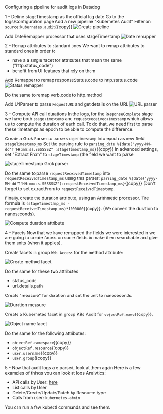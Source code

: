 Configuring a pipeline for audit logs in Datadog

1 - Define stageTimestamp as the official log date
Go to the logs/Configuration page
Add a new pipeline "Kubernetes Audit"
Filter on `source:kubernetes.audit`{{copy}}
![Create pipeline](./assets/audit-logs-pipeline.png)

Add DateRemapper processor that uses stageTimestamp
![Date remapper](./assets/audit-logs-date-remapper.png)

2 - Remap attributes to standard ones
We want to remap attributes to standard ones in order to
- have a a single facet for attributes that mean the same ("http.status_code")
- benefit from UI features that rely on them

Add Remapper to remap responseStatus.code to http.status_code
![Status remapper](./assets/audit-logs-status-remapper.png)

Do the same to  remap verb.code to http.method

Add UrlParser to parse `RequestURI` and get details on the URL
![URL parser](./assets/audit-logs-url-parser.png)

3 - Compute API call durations
In the logs, for the `ResponseComplete` stage we have both `stageTimestamp` and `requestReceivedTimestamp` which allows us to compute the duration of each call. To do that, we need first to parse these timetamps as epoch to be able to compute the difference.

Create a Grok Parser to parse `stageTimestamp` into epoch as new field `stageTimestamp_ms`
Set the parsing rule to `parsing_date %{date("yyyy-MM-dd'T'HH:mm:ss.SSSSSSZ"):stageTimestamp_ms}`{{copy}}
In advanced settings, set "Extract From" to `stageTimestamp` (the field we want to parse

![stageTimestamp Grok parser](./assets/audit-logs-stage-timestamp-parser.png)

Do the same to parse `requestReceivedTimestamp` into `requestReceivedTimestamp_ms` using this parser: `parsing_date %{date("yyyy-MM-dd'T'HH:mm:ss.SSSSSSZ"):requestReceivedTimestamp_ms}`{{copy}} (Don't forget to set extractFrom to `requestReceivedTimestamp`.

Finally, create the duration attribute, using an Arithmetic processor. The formula is `(stageTimestamp_ms - requestReceivedTimestamp_ms)*1000000`{{copy}}. (We convert the duration to nanoseconds).

![Compute duration attribute](./assets/audit-logs-duration.png)

4 - Facets
Now that we have remapped the fields we were interested in we are going to create facets on some fields to make them searchable and give them units (when it applies).

Create facets in group `Web Access` for the method attribute:

![Create method facet](./assets/audit-logs-method-facet.png)

Do the same for these two attributes
- status_code
- url_details.path

Create "measure" for duration and set the unit to nanoseconds.

![Duration measure](./assets/audit-logs-duration-measure.png)

Create a Kubernetes facet in group K8s Audit for `objectRef.name`{{copy}}.

![Object name facet](./assets/audit-logs-name-facet.png)

Do the same for the following attributes:
- `objectRef.namespace`{{copy}}
- `objectRef.resource`{{copy}}
- `user.username`{{copy}}
- `user.group`{{copy}}

5 - Now that audit logs are parsed, look at them again
Here is a few examples of things you can look at logs Analytics:
- API calls by User: [here](https://app.datadoghq.com/logs/analytics?agg_m=count&agg_q=%40user.username&agg_t=count&cols=core_host%2Ccore_service&event&index=main&live=true&panel=%22%22&query=source%3Akubernetes.audit+&step=auto&stream_sort=desc)
- List calls by User
- Delete/Create/Update/Patch by Resource type
- Calls from user: `kubernetes-admin`

You can run a few kubectl commands and see them.
